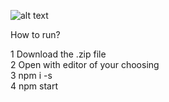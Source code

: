 ![alt text](https://images2.imgbox.com/45/96/9Pi7JUXx_o.png)

How to run?

1 Download the .zip file </br>
2 Open with editor of your choosing</br>
3 npm i -s</br>
4 npm start
